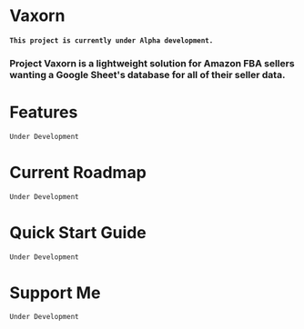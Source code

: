 # Vaxorn
#### `This project is currently under Alpha development.`

###  Project Vaxorn is a lightweight solution for Amazon FBA sellers wanting a Google Sheet's database for all of their seller data. 
# Features
`Under Development`

# Current Roadmap
`Under Development`

# Quick Start Guide
`Under Development`

# Support Me
`Under Development`